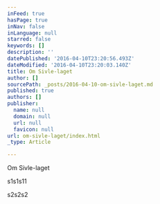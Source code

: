 ```yaml
---
inFeed: true
hasPage: true
inNav: false
inLanguage: null
starred: false
keywords: []
description: ''
datePublished: '2016-04-10T23:20:56.493Z'
dateModified: '2016-04-10T23:20:03.140Z'
title: Om Sivle-laget
author: []
sourcePath: _posts/2016-04-10-om-sivle-laget.md
published: true
authors: []
publisher:
  name: null
  domain: null
  url: null
  favicon: null
url: om-sivle-laget/index.html
_type: Article

---
```

Om Sivle-laget

s1s1s11

s2s2s2